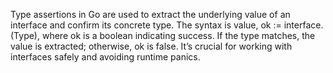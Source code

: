 Type assertions in Go are used to extract the underlying value of an interface 
and confirm its concrete type. The syntax is value, ok := interface.(Type), where 
ok is a boolean indicating success. If the type matches, the value is extracted; otherwise,
ok is false. It’s crucial for working with interfaces safely and avoiding runtime panics.
